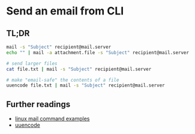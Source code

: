 # Send an email from CLI

## TL;DR

```sh
mail -s "Subject" recipient@mail.server
echo "" | mail -a attachment.file -s "Subject" recipient@mail.server

# send larger files
cat file.txt | mail -s "Subject" recipient@mail.server

# make "email-safe" the contents of a file
uuencode file.txt | mail -s "Subject" recipient@mail.server
```

## Further readings

- [linux mail command examples]
- [uuencode]

[linux mail command examples]: https://www.binarytides.com/linux-mail-command-examples
[uuencode]: https://linux.101hacks.com/unix/uuencode/

